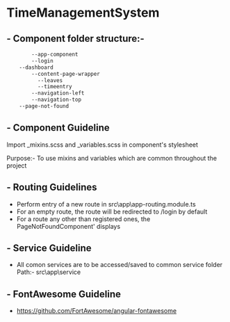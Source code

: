 # TimeManagementSystem

## - Component folder structure:-
```bash
        --app-component
        --login
	--dashboard
		--content-page-wrapper
		  --leaves
		  --timeentry
		--navigation-left
		--navigation-top
	--page-not-found
```
	       
				
## - Component Guideline

  Import _mixins.scss and _variables.scss in component's stylesheet
	
   Purpose:- To use mixins and variables which are common throughout the project
## - Routing Guidelines
	
- Perform entry of a new route in src\app\app-routing.module.ts
- For an empty route, the route will be redirected to /login by default
- For a route any other than registered ones, the PageNotFoundComponent' displays
	
## - Service Guideline 
-  All comon services are to be accessed/saved to common service folder
	Path:- src\app\service

## - FontAwesome Guideline 
-  https://github.com/FortAwesome/angular-fontawesome

